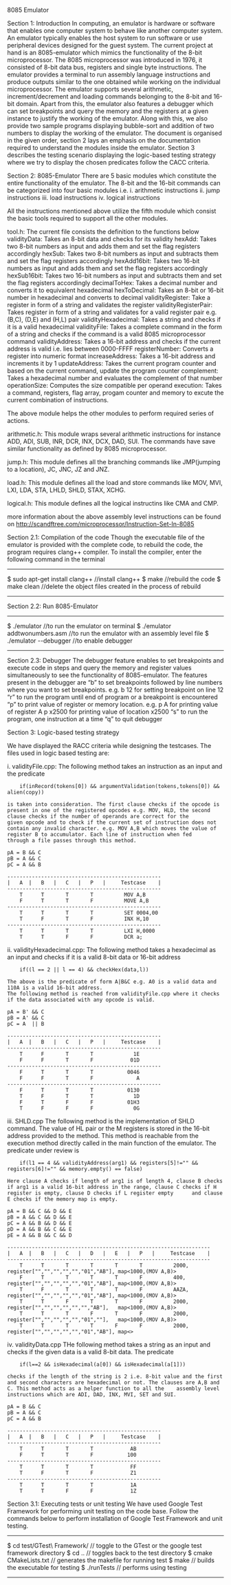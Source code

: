 8085 Emulator

Section 1: Introduction
In computing, an emulator is hardware or software that enables one computer system to behave like another computer system. An emulator typically enables the host system to run software or use peripheral devices designed for the guest system.
The current project at hand is an 8085-emulator which mimics the functionality of the 8-bit microprocessor. The 8085 microprocessor was introduced in 1976, it consisted of 8-bit data bus, registers and single byte instructions. The emulator provides a terminal to run assembly language instructions and produce outputs similar to the one obtained while working on the individual microprocessor. The emulator supports several arithmetic, increment/decrement and loading commands belonging to the 8-bit and 16-bit domain. Apart from this, the emulator also features a debugger which can set breakpoints and query the memory and the registers at a given instance to justify the working of the emulator.
Along with this, we also provide two sample programs displaying bubble-sort and addition of two numbers to display the working of the emulator.
The document is organised in the given order, section 2 lays an emphasis on the documentation required to understand the modules inside the emulator. Section 3 describes the testing scenario displaying the logic-based testing strategy where we try to display the chosen predicates follow the CACC criteria.

Section 2: 8085-Emulator
There are 5 basic modules which constitute the entire functionality of the emulator. The 8-bit and the 16-bit commands can be categorized into four basic modules i.e.
i.   arithmetic instructions
ii.  jump instructions
iii. load instructions
iv.  logical instructions

All the instructions mentioned above utilize the fifth module which consist the basic tools required to support all the other modules.

tool.h: The current file consists the definition to the functions below
validityData: Takes an 8-bit data and checks for its validity 
hexAdd: Takes two 8-bit numbers as input and adds them and set the flag registers accordingly
hexSub: Takes two 8-bit numbers as input and subtracts them and set the flag registers accordingly
hexAdd16bit: Takes two 16-bit numbers as input and adds them and set the flag registers accordingly
hexSub16bit: Takes two 16-bit numbers as input and subtracts them and set the flag registers accordingly
decimalToHex: Takes a decimal number and converts it to equivalent hexadecimal
hexToDecimal: Takes an 8-bit or 16-bit number in hexadecimal and converts to decimal
validityRegister: Take a register in form of a string and validates the register
validityRegisterPair: Takes register in form of a string and validates for a valid register pair e.g. (B,C), (D,E) and (H,L) pair
validityHexadecimal: Takes a string and checks if it is a valid hexadecimal
validityFile: Takes a complete command in the form of a string and checks if the command is a valid 8085 microprocessor command
validityAddress: Takes a 16-bit address and checks if the current address is valid i.e. lies between 0000-FFFF
registerNumber: Converts a register into numeric format
increaseAddress: Takes a 16-bit address and increments it by 1
updateAddress: Takes the current program counter and based on the current command, update the program counter
complement: Takes a hexadecimal number and evaluates the complement of that number
operationSize: Computes the size compatible per operand
execution: Takes a command, registers, flag array, progam counter and memory to excute the current combination of instructions.

The above module helps the other modules to perform required series of actions.

arithmetic.h: This module wraps several arithmetic instructions for instance ADD, ADI, SUB, INR, DCR, INX, DCX, DAD, SUI. The commands have save similar functionality as defined by 8085 microprocessor.

jump.h: This module defines all the branching commands like JMP(jumping to a location), JC, JNC, JZ and JNZ.

load.h: This module defines all the load and store commands like MOV, MVI, LXI, LDA, STA, LHLD, SHLD, STAX, XCHG.

logical.h: This module defines all the logical instructins like CMA and CMP.

more information about the above assembly level instructions can be found on http://scandftree.com/microprocessor/Instruction-Set-In-8085


Section 2.1: Compilation of the code
Though the executable file of the emulator is provided with the complete code, to rebuild the code, 
the program requires clang++ compiler. To install the compiler, enter the following command in the terminal

**************************************************************************************************
$ sudo apt-get install clang++	//install clang++
$ make					//rebuild the code
$ make clean				//delete the object files created in the process of rebuild
**************************************************************************************************

Section 2.2: Run 8085-Emulator
**************************************************************************************************
$ ./emulator 				//to run the emulator on terminal
$ ./emulator addtwonumbers.asm	//to run the emulator with an assembly level file
$ ./emulator --debugger		//to enable debugger
**************************************************************************************************

Section 2.3: Debugger
The debugger feature enables to set breakpoints and execute code in steps and query the memory and register values simultaneously to see the functionality of 8085-emulator. The features present in the debugger are
“b” to set breakpoints followed by line numbers where you want to set breakpoints. e.g. b 12 for setting breakpoint on line 12 
“r” to run the program until end of program or a breakpoint is encountered
“p” to print value of register or memory location. e.g. p A for printing value of register A p x2500 for printing value of location x2500 
“s” to run the program, one instruction at a time 
“q” to quit debugger

Section 3: Logic-based testing strategy

We have displayed the RACC criteria while designing the testcases. The files used in logic based testing are:

i.   validityFile.cpp:
	The following method takes an instruction as an input and the predicate 
		
		if(inRecord(tokens[0]) && argumentValidation(tokens,tokens[0]) && alien(copy))
	
	is taken into consideration. The first clause checks if the opcode is present in one of the registered opcodes e.g. MOV, HLD, the second clause checks if the number of operands are correct for the 		given opcode and to check if the current set of instruction does not contain any invalid character. e.g. MOV A,B which moves the value of register B to accumulator. Each line of instruction when fed 		through a file passes through this method.
	
	pA = B && C
	pB = A && C
	pC = A && B
	   
	--------------------------------------------------
	|   A  |   B   |   C   |   P   |     Testcase    |
	--------------------------------------------------
	    T      T       T       T          MOV A,B
	    F      T       T       F          MOVE A,B
	-------------------------------------------------- 
	    T      T       T       T          SET 0004,00
	    T      F       T       F          INX H,10
	--------------------------------------------------
	    T      T       T       T          LXI H,0000
	    T      T       F       F          DCR a;
	    
	    
	    
ii.  validityHexadecimal.cpp:
	The following method takes a hexadecimal as an input and checks if it is a valid 8-bit data or 16-bit address
		
		if((l == 2 || l == 4) && checkHex(data,l))
		
	The above is the predicate of form A|B&C e.g. A0 is a valid data and 110A is a valid 16-bit address.
	The following method is reached from validityFile.cpp where it checks if the data associated with any opcode is valid.
	
	pA = B' && C
	pB = A' && C
	pC = A  || B
	
	--------------------------------------------------
	|   A  |   B   |   C   |   P   |     Testcase    |
	--------------------------------------------------
	    T      F       T       T             1E    
	    F      F       T       F            01D
	--------------------------------------------------
	    F      T       T       T           0046
	    F      F       T       F              A
	--------------------------------------------------
	    F      T       T       T           0130
	    T      F       T       T             1D
	    F      T       F       F           01H3
	    T      F       F       F             0G
	
	 
iii. SHLD.cpp
	The following method is the implementation of SHLD command. The value of HL pair or the M registers is stored in the 16-bit address provided to the method. This method is reachable from the 		execution method directly called in the main function of the emulator. The predicate under review is 
	
		if(l1 == 4 && validityAddress(arg1) && registers[5]!="" && registers[6]!="" && memory.empty() == false)
		
	Here clause A checks if length of arg1 is of length 4, clause B checks if arg1 is a valid 16-bit address in the range, clause C checks if H register is empty, clause D checks if L register empty 		and clause E checks if the memory map is empty.
	
	pA = B && C && D && E
	pB = A && C && D && E
	pC = A && B && D && E
	pD = A && B && C && E
	pE = A && B && C && D
	
	------------------------------------------------------------------
	|   A  |   B   |   C   |   D   |   E   |   P   |     Testcase    |
	------------------------------------------------------------------
	    T      T       T       T       T       T          2000, register["","","","","","01","AB"], map<1000,(MOV A,B)>
	    F      T       T       T       T       F          400,  register["","","","","","01","AB"], map<1000,(MOV A,B)> 
	    T      F       T       T       T       F          AAZA, register["","","","","","01","AB"], map<1000,(MOV A,B)>
	    T      T       F       T       T       F          2000, register["","","","","","","AB"],   map<1000,(MOV A,B)>
	    T      T       T       F       T       F          2000, register["","","","","","01",""],   map<1000,(MOV A,B)>
	    T      T       T       T       F       F          2000, register["","","","","","01","AB"], map<>
	
iv.  validityData.cpp
	THe following method takes a string as an input and checks if the given data is a valid 8-bit data. The predicate
	
		if(l==2 && isHexadecimal(a[0]) && isHexadecimal(a[1]))
		
	checks if the length of the string is 2 i.e. 8-bit value and the first and second characters are hexadecimal or not. The clauses are A,B and C. This method acts as a helper function to all the 	assembly level instructions which are ADI, DAD, INX, MVI, SET and SUI.
	
	pA = B && C
	pB = A && C
	pC = A && B
	
	--------------------------------------------------
	|   A  |   B   |   C   |   P   |     Testcase    |
	--------------------------------------------------
	    T      T       T       T            AB
	    F      T       T       F           100
	-------------------------------------------------- 
	    T      T       T       T            FF
	    T      F       T       F            Z1
	--------------------------------------------------
	    T      T       T       T            1A
	    T      T       F       F            1Z
	    	    
Section 3.1: Executing tests or unit testing
We have used Google Test Framework for performing unit testing on the code base. Follow the commands below to perform installation of Google Test Framework and unit testing. 
**************************************************************************************************
$ cd test/GTest\ Framework/	// toggle to the GTest or the google test framework directory
$ cd ..			// toggles back to the test directory
$ cmake CMakeLists.txt		// generates the makefile for running test
$ make				// builds the executable for testing
$ ./runTests			// performs using testing
**************************************************************************************************
